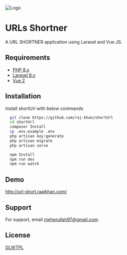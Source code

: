 
![Logo](https://miro.medium.com/max/830/1*Pdw7h5X6vQQNVopIzHBG6A.jpeg)


# URLs Shortner

A URL SHORTNER application using Laravel and Vue JS.



## Requirements

- [PHP 8.x](https://www.php.net/releases/8.0/en.php)
- [Laravel 8.x](https://laravel.com/docs/8.x/releases)
- [Vue 2](https://vuejs.org/)


## Installation

Install shortUrl with below commands

```bash
  git clone https://github.com/raj-khan/shortUrl
  cd shortUrl
  composer Install
  cp .env.example .env
  php artisan key:generate
  php artisan migrate
  php artisan serve

  npm Install
  npm run dev
  npm run watch

```

## Demo

http://url-short.raajkhan.com/


## Support

For support, email meherullah97@gmail.com.


## License

[GLWTPL](https://github.com/me-shaon/GLWTPL/blob/master/LICENSE)

